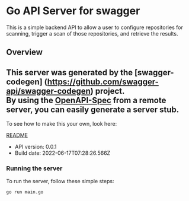 # Go API Server for swagger

This is a simple backend API to allow a user to configure repositories for scanning, trigger a scan of those repositories, and retrieve the results.

## Overview
This server was generated by the [swagger-codegen]
(https://github.com/swagger-api/swagger-codegen) project.  
By using the [OpenAPI-Spec](https://github.com/OAI/OpenAPI-Specification) from a remote server, you can easily generate a server stub.  
-

To see how to make this your own, look here:

[README](https://github.com/swagger-api/swagger-codegen/blob/master/README.md)

- API version: 0.0.1
- Build date: 2022-06-17T07:28:26.566Z


### Running the server
To run the server, follow these simple steps:

```
go run main.go
```

